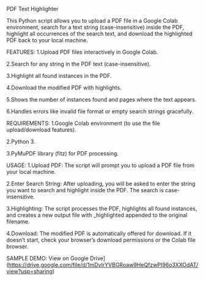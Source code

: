 PDF Text Highlighter

This Python script allows you to upload a PDF file in a Google Colab environment, search for a text string (case-insensitive) inside the PDF, highlight all occurrences of the search text, and download the highlighted PDF back to your local machine.



FEATURES:
1.Upload PDF files interactively in Google Colab.

2.Search for any string in the PDF text (case-insensitive).

3.Highlight all found instances in the PDF.

4.Download the modified PDF with highlights.

5.Shows the number of instances found and pages where the text appears.

6.Handles errors like invalid file format or empty search strings gracefully.




REQUIREMENTS:
1.Google Colab environment (to use the file upload/download features).

2.Python 3.

3.PyMuPDF library (fitz) for PDF processing.




USAGE:
1.Upload PDF: The script will prompt you to upload a PDF file from your local machine.

2.Enter Search String: After uploading, you will be asked to enter the string you want to search and highlight inside the PDF. The search is case-insensitive.

3.Highlighting: The script processes the PDF, highlights all found instances, and creates a new output file with _highlighted appended to the original filename.

4.Download: The modified PDF is automatically offered for download. If it doesn’t start, check your browser’s download permissions or the Colab file browser.




SAMPLE DEMO:
View on Google Drive](https://drive.google.com/file/d/1mDvIrYVBGRoaw9HeQfzwPI96o3XXOdAT/view?usp=sharing)
